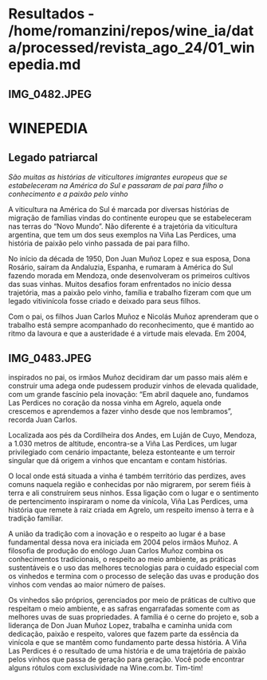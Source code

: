 # Resultados - /home/romanzini/repos/wine_ia/data/processed/revista_ago_24/01_winepedia.md

## IMG_0482.JPEG

# WINEPEDIA

## Legado **patriarcal**

*São muitas as histórias de viticultores imigrantes europeus que se estabeleceram na América do Sul e passaram de pai para filho o conhecimento e a paixão pelo vinho*

A viticultura na América do Sul é marcada por diversas histórias de migração de famílias vindas do continente europeu que se estabeleceram nas terras do “Novo Mundo”. Não diferente é a trajetória da viticultura argentina, que tem um dos seus exemplos na Viña Las Perdices, uma história de paixão pelo vinho passada de pai para filho.

No início da década de 1950, Don Juan Muñoz Lopez e sua esposa, Dona Rosário, saíram da Andaluzia, Espanha, e rumaram à América do Sul fazendo morada em Mendoza, onde desenvolveram os primeiros cultivos das suas vinhas. Muitos desafios foram enfrentados no início dessa trajetória, mas a paixão pelo vinho, família e trabalho fizeram com que um legado vitivinícola fosse criado e deixado para seus filhos.

Com o pai, os filhos Juan Carlos Muñoz e Nicolás Muñoz aprenderam que o trabalho está sempre acompanhado do reconhecimento, que é mantido ao ritmo da lavoura e que a austeridade é a virtude mais elevada. Em 2004,

## IMG_0483.JPEG

inspirados no pai, os irmãos Muñoz decidiram dar um passo mais além e construir uma adega onde pudessem produzir vinhos de elevada qualidade, com um grande fascínio pela inovação: “Em abril daquele ano, fundamos Las Perdices no coração da nossa vinha em Agrelo, aquela onde crescemos e aprendemos a fazer vinho desde que nos lembramos”, recorda Juan Carlos.

Localizada aos pés da Cordilheira dos Andes, em Luján de Cuyo, Mendoza, a 1.030 metros de altitude, encontra-se a Viña Las Perdices, um lugar privilegiado com cenário impactante, beleza estonteante e um terroir singular que dá origem a vinhos que encantam e contam histórias.

O local onde está situada a vinha é também território das perdizes, aves comuns naquela região e conhecidas por não migrarem, por serem fiéis à terra e ali construírem seus ninhos. Essa ligação com o lugar e o sentimento de pertencimento inspiraram o nome da vinícola, Viña Las Perdices, uma história que remete à raiz criada em Agrelo, um respeito imenso à terra e à tradição familiar.

A união da tradição com a inovação e o respeito ao lugar é a base fundamental dessa nova era iniciada em 2004 pelos irmãos Muñoz. A filosofia de produção do enólogo Juan Carlos Muñoz combina os conhecimentos tradicionais, o respeito ao meio ambiente, as práticas sustentáveis e o uso das melhores tecnologias para o cuidado especial com os vinhedos e termina com o processo de seleção das uvas e produção dos vinhos com vendas ao maior número de países.

Os vinhedos são próprios, gerenciados por meio de práticas de cultivo que respeitam o meio ambiente, e as safras engarrafadas somente com as melhores uvas de suas propriedades. A família é o cerne do projeto e, sob a liderança de Don Juan Muñoz Lopez, trabalha e caminha unida com dedicação, paixão e respeito, valores que fazem parte da essência da vinícola e que se mantêm como fundamento parte dessa história. A Viña Las Perdices é o resultado de uma história e de uma trajetória de paixão pelos vinhos que passa de geração para geração. Você pode encontrar alguns rótulos com exclusividade na Wine.com.br. Tim-tim!

